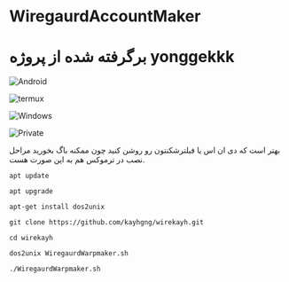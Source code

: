 # WiregaurdAccountMaker

# برگرفته شده از پروژه yonggekkk 

![Android](https://img.shields.io/badge/Android-34A853.svg?style=for-the-badge&logo=Android&logoColor=white)

![termux](https://img.shields.io/badge/Linux-FCC624.svg?style=for-the-badge&logo=Linux&logoColor=black)

![Windows](https://img.shields.io/badge/Windows-0078D4.svg?style=for-the-badge&logo=Windows&logoColor=white)

![Private](https://img.shields.io/badge/Private%20Internet%20Access-1E811F.svg?style=for-the-badge&logo=Private-Internet-Access&logoColor=white)



بهتر است که دی ان اس یا فیلترشکنتون رو روشن کنید چون ممکنه باگ بخورید مراحل نصب در ترموکس هم به این صورت هست.


```
apt update

apt upgrade

apt-get install dos2unix

git clone https://github.com/kayhgng/wirekayh.git

cd wirekayh

dos2unix WiregaurdWarpmaker.sh

./WiregaurdWarpmaker.sh
```


